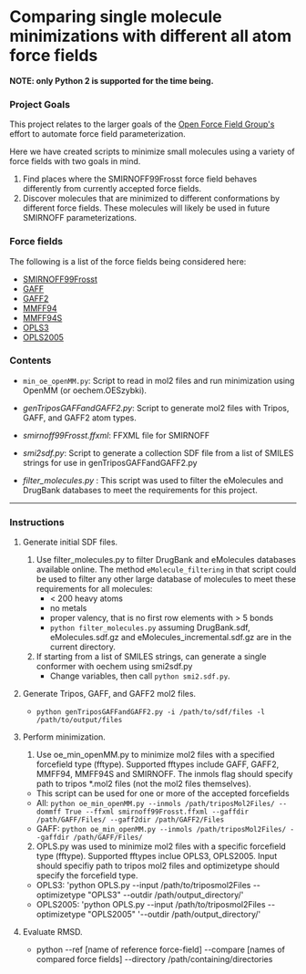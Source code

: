 # Comparing single molecule minimizations with different all atom force fields

**NOTE: only Python 2 is supported for the time being.**

### Project Goals

This project relates to the larger goals of the 
[Open Force Field Group's](https://github.com/open-forcefield-group)
effort to automate force field parameterization. 

Here we have created scripts to minimize small molecules using a variety of force fields with two goals in mind. 
1. Find places where the SMIRNOFF99Frosst force field behaves differently from currently accepted force fields.
2. Discover molecules that are minimized to different conformations by different force fields. These molecules will likely be used in future SMIRNOFF parameterizations. 

### Force fields 

The following is a list of the force fields being considered here:

* [SMIRNOFF99Frosst](https://github.com/open-forcefield-group/smirnoff99Frosst)
* [GAFF](http://ambermd.org/antechamber/gaff.html)
* [GAFF2](https://mulan.swmed.edu/group/gaff.php)
* [MMFF94](http://open-babel.readthedocs.io/en/latest/Forcefields/mmff94.html)
* [MMFF94S](http://open-babel.readthedocs.io/en/latest/Forcefields/mmff94.html)
* [OPLS3](http://pubs.acs.org/doi/abs/10.1021/acs.jctc.5b00864)
* [OPLS2005](http://dx.doi.org/10.1002/jcc.20292)

### Contents

* `min_oe_openMM.py`: Script to read in mol2 files and run minimization using OpenMM (or oechem.OESzybki).

* *genTriposGAFFandGAFF2.py*: Script to generate mol2 files with Tripos, GAFF, and GAFF2 atom types.

* *smirnoff99Frosst.ffxml*: FFXML file for SMIRNOFF

* *smi2sdf.py*: Script to generate a collection SDF file from a list of SMILES strings for use in genTriposGAFFandGAFF2.py

* *filter_molecules.py* : This script was used to filter the eMolecules and DrugBank databases to meet the requirements for this project.  

___

### Instructions

1. Generate initial SDF files.
    1. Use filter_molecules.py to filter DrugBank and eMolecules databases available online. The method `eMolecule_filtering` in that script could be used to filter any other large database of molecules to meet these requirements for all molecules:
        * < 200 heavy atoms
        * no metals
        * proper valency, that is no first row elements with > 5 bonds
        * `python filter_molecules.py` assuming DrugBank.sdf, eMolecules.sdf.gz and eMolecules_incremental.sdf.gz are in the current directory. 
    2. If starting from a list of SMILES strings, can generate a single conformer with oechem using smi2sdf.py
        * Change variables, then call `python smi2.sdf.py`.

2. Generate Tripos, GAFF, and GAFF2 mol2 files.
    * `python genTriposGAFFandGAFF2.py -i /path/to/sdf/files -l /path/to/output/files` 
3. Perform minimization.
   1. Use oe_min_openMM.py to minimize mol2 files with a specified forcefield type (fftype). Supported fftypes include GAFF, GAFF2, MMFF94, MMFF94S and SMIRNOFF. The inmols flag should specify path to tripos \*.mol2 files (not the mol2 files themselves).

    * This script can be used for one or more of the accepted forcefields
    * All: `python oe_min_openMM.py --inmols /path/triposMol2Files/ --dommff True --ffxml smirnoff99Frosst.ffxml --gaffdir /path/GAFF/Files/ --gaff2dir /path/GAFF2/Files` 
    * GAFF: `python oe_min_openMM.py --inmols /path/triposMol2Files/ --gaffdir /path/GAFF/Files/`  

   2. OPLS.py was used to minimize mol2 files with a specific forcefield type (fftype). Supported fftypes inclue OPLS3, OPLS2005. Input should specifiy path to tripos mol2 files and optimizetype should specify the forcefield type.
   * OPLS3: 'python OPLS.py --input /path/to/triposmol2Files --optimizetype "OPLS3" --outdir /path/output_directory/'
   * OPLS2005: 'python OPLS.py --input /path/to/triposmol2Files --optimizetype "OPLS2005" '--outdir /path/output_directory/'
      
4. Evaluate RMSD.
   * python --ref [name of reference force-field] --compare [names of compared force fields] --directory /path/containing/directories
